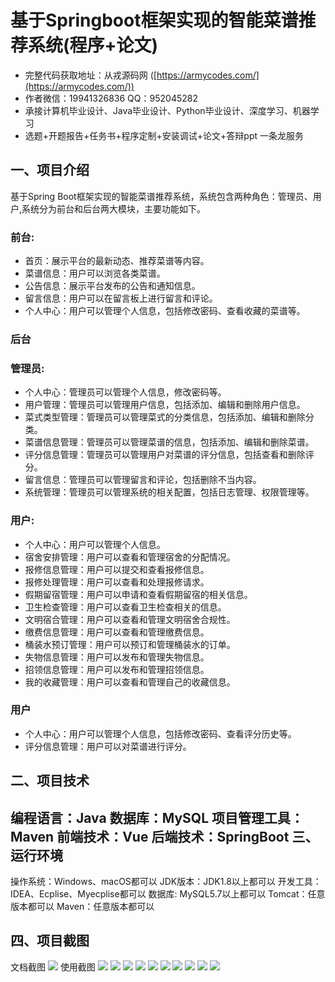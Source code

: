 基于Springboot框架实现的智能菜谱推荐系统(程序+论文)
=
- 完整代码获取地址：从戎源码网 ([https://armycodes.com/](https://armycodes.com/))
- 作者微信：19941326836  QQ：952045282 
- 承接计算机毕业设计、Java毕业设计、Python毕业设计、深度学习、机器学习
- 选题+开题报告+任务书+程序定制+安装调试+论文+答辩ppt 一条龙服务

一、项目介绍
---
基于Spring Boot框架实现的智能菜谱推荐系统，系统包含两种角色：管理员、用户,系统分为前台和后台两大模块，主要功能如下。
### 前台:
- 首页：展示平台的最新动态、推荐菜谱等内容。
- 菜谱信息：用户可以浏览各类菜谱。
- 公告信息：展示平台发布的公告和通知信息。
- 留言信息：用户可以在留言板上进行留言和评论。
- 个人中心：用户可以管理个人信息，包括修改密码、查看收藏的菜谱等。


### 后台
### 管理员:
- 个人中心：管理员可以管理个人信息，修改密码等。
- 用户管理：管理员可以管理用户信息，包括添加、编辑和删除用户信息。
- 菜式类型管理：管理员可以管理菜式的分类信息，包括添加、编辑和删除分类。
- 菜谱信息管理：管理员可以管理菜谱的信息，包括添加、编辑和删除菜谱。
- 评分信息管理：管理员可以管理用户对菜谱的评分信息，包括查看和删除评分。
- 留言信息：管理员可以管理留言和评论，包括删除不当内容。
- 系统管理：管理员可以管理系统的相关配置，包括日志管理、权限管理等。
  
### 用户:
- 个人中心：用户可以管理个人信息。
- 宿舍安排管理：用户可以查看和管理宿舍的分配情况。
- 报修信息管理：用户可以提交和查看报修信息。
- 报修处理管理：用户可以查看和处理报修请求。
- 假期留宿管理：用户可以申请和查看假期留宿的相关信息。
- 卫生检查管理：用户可以查看卫生检查相关的信息。
- 文明宿合管理：用户可以查看和管理文明宿舍合规性。
- 缴费信息管理：用户可以查看和管理缴费信息。
- 桶装水预订管理：用户可以预订和管理桶装水的订单。
- 失物信息管理：用户可以发布和管理失物信息。
- 招领信息管理：用户可以发布和管理招领信息。
- 我的收藏管理：用户可以查看和管理自己的收藏信息。

### 用户
- 个人中心：用户可以管理个人信息，包括修改密码、查看评分历史等。
- 评分信息管理：用户可以对菜谱进行评分。

二、项目技术
---
编程语言：Java
数据库：MySQL
项目管理工具：Maven
前端技术：Vue
后端技术：SpringBoot
三、运行环境
---
操作系统：Windows、macOS都可以
JDK版本：JDK1.8以上都可以
开发工具：IDEA、Ecplise、Myecplise都可以
数据库: MySQL5.7以上都可以
Tomcat：任意版本都可以
Maven：任意版本都可以

四、项目截图
---
文档截图
![](limage/1.png)
使用截图
![](image/1.png)
![](image/2.png)
![](image/3.png)
![](image/4.png)
![](image/5.png)
![](image/6.png)
![](image/7.png)
![](image/8.png)
![](image/9.png)
![](image/10.png)
